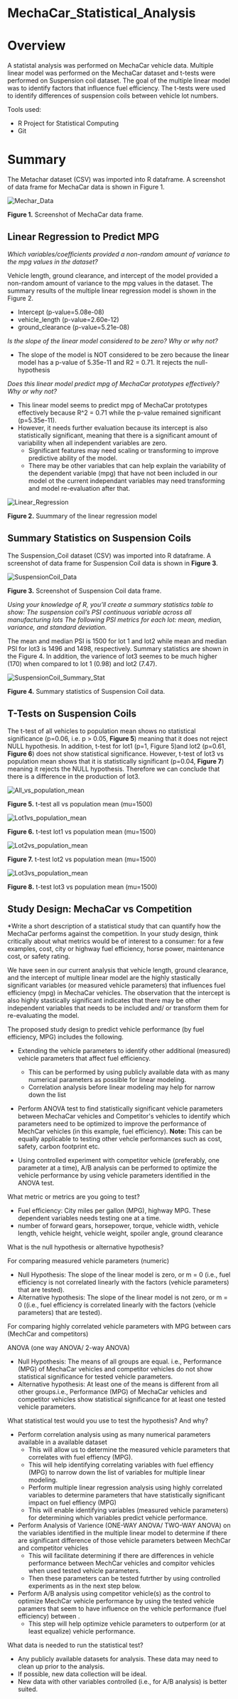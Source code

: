# MechaCar_Statistical_Analysis

# Overview
A statistal analysis was performed on MechaCar vehicle data. Multiple linear model was performed on the MechaCar dataset and t-tests were performed on Suspension coil dataset. The goal of the multiple linear model was to identify factors that influence fuel efficiency. The t-tests were used to identify differences of suspension coils between vehicle lot numbers. 

Tools used:

- R Project for Statistical Computing
- Git

# Summary

The Metachar dataset (CSV) was imported into R dataframe. A screenshot of data frame for MechaCar data is shown in Figure 1. 

![Mechar_Data](/images/MechaCar-data.png)

**Figure 1.** Screenshot of MechaCar data frame.

## Linear Regression to Predict MPG

*Which variables/coefficients provided a non-random amount of variance to the mpg values in the dataset?*

Vehicle length, ground clearance, and intercept of the model provided a non-random amount of variance to the mpg values in the dataset. The summary results of the multiple linear regression model is shown in the Figure 2.

- Intercept (p-value=5.08e-08)
- vehicle_length (p-value=2.60e-12)
- ground_clearance (p-value=5.21e-08)


*Is the slope of the linear model considered to be zero? Why or why not?*
- The slope of the model is NOT considered to be zero because the linear model has a p-value of 5.35e-11 and R2 = 0.71. It rejects the null-hypothesis

*Does this linear model predict mpg of MechaCar prototypes effectively? Why or why not?*
- This linear model seems to predict mpg of MechaCar prototypes effectively because R^2 = 0.71 while the p-value remained significant (p=5.35e-11). 
- However, it needs further evaluation because its intercept is also statistically significant, meaning that there is a significant amount of variability when all independent variables are zero. 
  - Significant features may need scaling or transforming to improve predictive ability of the model.
  - There may be other variables that can help explain the variability of the dependent variable (mpg) that have not been included in our model ot the current independant variables may need transforming and model re-evaluation after that.  

![Linear_Regression](/images/lm-mpg_vehicle_param.png)

**Figure 2.** Suummary of the linear regression model 

## Summary Statistics on Suspension Coils

The Suspension_Coil dataset (CSV) was imported into R dataframe. A screenshot of data frame for Suspension Coil data is shown in **Figure 3**. 

![SuspensionCoil_Data](/images/suspension-coil-data.png)

**Figure 3.** Screenshot of Suspension Coil data frame.


*Using your knowledge of R, you’ll create a summary statistics table to show:
The suspension coil’s PSI continuous variable across all manufacturing lots
The following PSI metrics for each lot: mean, median, variance, and standard deviation.*

The mean and median PSI is 1500 for lot 1 and lot2 while mean and median PSI for lot3 is 1496 and 1498, respectively. Summary statistics are shown in the Figure 4. In addition, the varience of lot3 seemes to be much higher (170) when compared to lot 1 (0.98) and lot2 (7.47).

![SuspensionCoil_Summary_Stat](/images/total-summary.png)

**Figure 4.** Summary statistics of Suspension Coil data.

## T-Tests on Suspension Coils

The t-test of all vehicles to population mean shows no statistical significance (p=0.06, i.e. p > 0.05, **Figure 5**) meaning that it does not reject NULL hypothesis. In addition, t-test for lot1 (p=1, Figure 5)and lot2 (p=0.61, **Figure 6**) does not show statistical significance. However, t-test of lot3 vs population mean shows that it is statistically significant (p=0.04, **Figure 7**) meaning it rejects the NULL hypothesis. Therefore we can conclude that there is a difference in the production of lot3. 

![All_vs_population_mean](/images/ttest-all-vs-popmean.png)

**Figure 5.** t-test all vs population mean (mu=1500)

![Lot1vs_population_mean](/images/ttest-lot1-vs-popmean.png)

**Figure 6.** t-test lot1 vs population mean (mu=1500)

![Lot2vs_population_mean](/images/ttest-lot2-vs-popmean.png)

**Figure 7.** t-test lot2 vs population mean (mu=1500)

![Lot3vs_population_mean](/images/ttest-lot3-vs-popmean.png)

**Figure 8.** t-test lot3 vs population mean (mu=1500)


## Study Design: MechaCar vs Competition

*Write a short description of a statistical study that can quantify how the MechaCar performs against the competition. In your study design, think critically about what metrics would be of interest to a consumer: for a few examples, cost, city or highway fuel efficiency, horse power, maintenance cost, or safety rating.

We have seen in our current analysis that vehicle length, ground clearance, and the intercept of multiple linear model are the highly stastically significant variables (or measured vehicle parameters) that influences fuel efficiency (mpg) in MechaCar vehicles. The observation that the intercept is also highly stastically significant indicates that there may be other independent variables that needs to be included and/ or transform them for re-evaluating the model.

The proposed study design to predict vehicle performance (by fuel efficiency, MPG) includes the following.
- Extending the vehicle parameters to identify other additional (measured) vehicle parameters that affect fuel efficiency.
  - This can be performed by using publicly available data with as many numerical parameters as possible for linear modeling.
  - Correlation analysis before linear modeling may help for narrow down the list

- Perform ANOVA test to find statistically significant vehicle parameters between MechaCar vehicles and Competitor's vehicles to identify which parameters need to be optimized to improve the performance of MechCar vehicles (in this example, fuel efficiency). **Note:** This can be equally applicable to testing other vehcle performances such as cost, safety, carbon footprint etc.

- Using controlled experiment with competitor vehicle (preferably, one parameter at a time), A/B analysis can be performed to optimize the vehicle performance by using vehicle parameters identified in the ANOVA test.

What metric or metrics are you going to test?
- Fuel efficiency: City miles per gallon (MPG), highway MPG. These dependent variables needs testing one at a time.
- number of forward gears, horsepower, torque, vehicle width, vehicle length, vehicle height, vehicle weight, spoiler angle, ground clearance

What is the null hypothesis or alternative hypothesis?

For comparing measured vehicle parameters (numeric)
- Null Hypothesis: The slope of the linear model is zero, or m = 0 (i.e., fuel efficiency is not correlated linearly with the factors (vehicle parameters) that are tested).
- Alternative hypothesis: The slope of the linear model is not zero, or m = 0 ((i.e., fuel efficiency is correlated linearly with the factors (vehicle parameters) that are tested).

For comparing highly correlated vehicle parameters with MPG between cars (MechCar and competitors)

ANOVA (one way ANOVA/ 2-way ANOVA)
- Null Hypothesis: The means of all groups are equal. i.e., Performance (MPG) of MechaCar vehicles and competitor vehicles do not show statistical significance for tested vehicle parameters. 
- Alternative hypothesis: At least one of the means is different from all other groups.i.e., Performance (MPG) of MechaCar vehicles and competitor vehicles show statistical significance for at least one tested vehicle parameters. 

What statistical test would you use to test the hypothesis? And why?
- Perform correlation analysis using as many numerical parameters available in a available dataset 
  - This will allow us to determine the measured vehicle parameters that correlates with fuel effiency (MPG).
  - This will help identifying correlating variables with fuel effiency (MPG) to narrow down the list of variables for multiple linear modeling. 
  - Perform multiple linear regression analysis using highly correlated variables to determine parameters that have statistically significant impact on fuel effiency (MPG)
  - This will enable identifying variables (measured vehicle parameters) for determining which variables predict vehicle performance. 
- Perform Analysis of Varience (ONE-WAY ANOVA/ TWO-WAY ANOVA) on the variables identified in the multiple linear model to determine if there are significant difference of those vehicle parameters between MechCar and competitor vehicles
  - This will facilitate determining if there are differences in vehicle performance between MechCar vehicles and compitor vehicles when used tested vehicle parameters. 
  - Then these parameters can be tested futrther by using controlled experiments as in the next step below. 
- Perform A/B analysis using competitor vehicle(s) as the control to optimize MechCar vehicle performance by using the tested vehicle paramers that seem to have influence on the vehicle performance (fuel efficiency) between .
    - This step will help optimize vehicle parameters to outperform (or at least equalize) vehicle performance.

What data is needed to run the statistical test?
- Any publicly available datasets for analysis. These data may need to clean up prior to the analysis.
- If possible, new data collection will be ideal. 
- New data with other variables controlled (i.e., for A/B analysis) is better suited.

